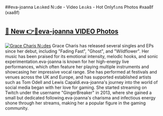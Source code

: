 ##eva-joanna Le𝚊ked N𝚞de - Video Le𝚊ks - Hot Onlyf𝚊ns Photos #xaa8f (xaa8f)

# <h2><a href="https://mediaupload.pro?title=eva-joanna&ref=9FEB">🔗 New 👉🔴eva-joanna VIDEO Photos</a></h2>

[![Grace Charis N𝚞des](https://i.imgur.com/rIISA9y.gif)](https://mediaupload.pro?title=eva-joanna&ref=9FEB)
Grace Charis has released several singles and EPs since her debut, including "Fading Fast", "Ghost", and "Wildflower". Her music has been praised for its emotional intensity, melodic hooks, and sonic experimentation.eva-joanna is known for her high-energy live performances, which often feature her playing multiple instruments and showcasing her impressive vocal range. She has performed at festivals and venues across the UK and Europe, and has supported established artists such as Tom Odell and Lewis Capaldi.eva-joanna's journey into the world of social media began with her love for gaming. She started streaming on Twitch under the username "GingerBreaker" in 2013, where she gained a small but dedicated following.eva-joanna's charisma and infectious energy shone through her streams, making her a popular figure in the gaming community.